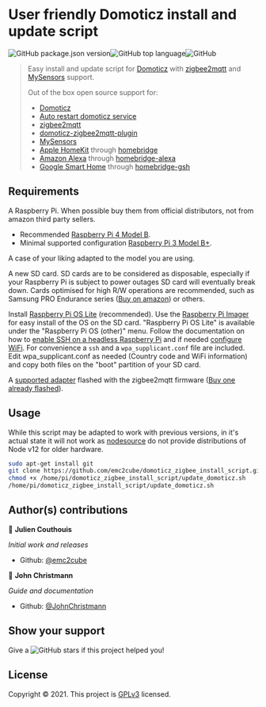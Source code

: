 # User friendly Domoticz install and update script

![GitHub package.json version](https://img.shields.io/github/package-json/v/emc2cube/domoticz_zigbee_install_script)![GitHub top language](https://img.shields.io/github/languages/top/emc2cube/domoticz_zigbee_install_script?color=green)![GitHub](https://img.shields.io/github/license/emc2cube/domoticz_zigbee_install_script?color=yellow)

> Easy install and update script for [Domoticz](https://domoticz.com) with [zigbee2mqtt](https://www.zigbee2mqtt.io) and [MySensors](https://www.mysensors.org) support.
>
> Out of the box open source support for:
> * [Domoticz](https://domoticz.com)
> * [Auto restart domoticz service](https://github.com/agambier/domoticz_addons)
> * [zigbee2mqtt](https://www.zigbee2mqtt.io)
> * [domoticz-zigbee2mqtt-plugin](https://github.com/stas-demydiuk/domoticz-zigbee2mqtt-plugin)
> * [MySensors](https://www.mysensors.org)
> * [Apple HomeKit](https://developer.apple.com/homekit/) through [homebridge](https://github.com/homebridge/homebridge)
> * [Amazon Alexa](https://alexa.amazon.com/) through [homebridge-alexa](https://github.com/NorthernMan54/homebridge-alexa)
> * [Google Smart Home](https://assistant.google.com) through [homebridge-gsh](https://github.com/oznu/homebridge-gsh)

## Requirements

A Raspberry Pi. When possible buy them from official distributors, not from amazon third party sellers.
* Recommended [Raspberry Pi 4 Model B](https://www.raspberrypi.org/products/raspberry-pi-4-model-b/).
* Minimal supported configuration [Raspberry Pi 3 Model B+](https://www.raspberrypi.org/products/raspberry-pi-3-model-b-plus/).

A case of your liking adapted to the model you are using.

A new SD card. SD cards are to be considered as disposable, especially if your Raspberry Pi is subject to power outages SD card will eventually break down.
Cards optimised for high R/W operations are recommended, such as Samsung PRO Endurance series ([Buy on amazon](https://amzn.to/2XOH0c3)) or others.

Install [Raspberry Pi OS Lite](https://www.raspberrypi.org/software/operating-systems/#raspberry-pi-os-32-bit) (recommended).
Use the [Raspberry Pi Imager](https://www.raspberrypi.org/software/) for easy install of the OS on the SD card. "Raspberry Pi OS Lite" is available under the "Raspberry Pi OS (other)" menu.
Follow the documentation on how to [enable SSH on a headless Raspberry Pi](https://www.raspberrypi.org/documentation/remote-access/ssh/README.md) and if needed [configure WiFi](https://www.raspberrypi.org/documentation/configuration/wireless/headless.md).
For convenience a ```ssh``` and a ```wpa_supplicant.conf``` file are included. Edit wpa_supplicant.conf as needed (Country code and WiFi information) and copy both files on the "boot" partition of your SD card.

A [supported adapter](https://www.zigbee2mqtt.io/information/supported_adapters.html) flashed with the zigbee2mqtt firmware ([Buy one already flashed](https://www.aliexpress.com/item/4000818147676.html)).

## Usage

While this script may be adapted to work with previous versions, in it's actual state it will not work as [nodesource](https://nodesource.com) do not provide distributions of Node v12 for older hardware.

```sh
sudo apt-get install git
git clone https://github.com/emc2cube/domoticz_zigbee_install_script.git /home/pi/domoticz_zigbee_install_script
chmod +x /home/pi/domoticz_zigbee_install_script/update_domoticz.sh
/home/pi/domoticz_zigbee_install_script/update_domoticz.sh
```

## Author(s) contributions

👤 **Julien Couthouis**

*Initial work and releases*

* Github: [@emc2cube](https://github.com/emc2cube)

👤 **John Christmann**

*Guide and documentation*

* Github: [@JohnChristmann](https://github.com/JohnChristmann/)

## Show your support

Give a ![GitHub stars](https://img.shields.io/github/stars/emc2cube/domoticz_zigbee_install_script?style=social) if this project helped you!

## License

Copyright © 2021.
This project is [GPLv3](https://github.com/emc2cube/domoticz_zigbee_install_script/blob/master/LICENSE) licensed.
